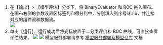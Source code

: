
1. 在【输出】> 【模型评估】分类下，将 BinaryEvaluator 和 ROC 拖入画布。在画布右侧的参数设置区标签列和得分列中，分别填入列序号1和16，并连接对应的组件流和数据流。  
![](https://main.qcloudimg.com/raw/8645db68aa447ebc6f8a5a36ab003567.png)
2. 单击【运行】，运行成功后将光标放置于二分类评价和 ROC 曲线，可直接查看评估结果。
![](https://main.qcloudimg.com/raw/60a5990e53ddce324d43459ced47137d.png)
![](https://main.qcloudimg.com/raw/dc2fe84df0eafc45322c078fb9702fef.png)
模型服务部署请参考 [模型服务部署及模型仓库](https://cloud.tencent.com/document/product/851/35158) 文档


